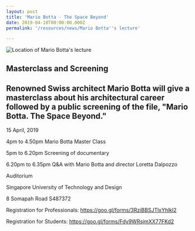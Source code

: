 ```yaml
---
layout: post
title: 'Mario Botta - The Space Beyond'
date: 2019-04-10T00:00:00.000Z
permalink: '/resources/news/Mario Botta''s lecture'

---
```


![Location of Mario Botta's lecture](/images/Capture.jpeg)

Masterclass and Screening 
---
Renowned Swiss architect Mario Botta will give a masterclass about his architectural career followed by a public screening of the file, "Mario Botta. The Space Beyond."
---
15 April, 2019

4pm to 4.50pm Mario Botta Master Class

5pm to 6.20pm Screening of documentary

6.20pm to 6.35pm Q&A with Mario Botta and director Loretta Dalpozzo

Auditorium

Singapore University of Technology and Design

8 Somapah Road S487372

Registration for Professionals: <https://goo.gl/forms/3RziBBSJTlxYhlkl2>

Registration for Students: <https://goo.gl/forms/Fdy9WRsjmXX77FKd2>


